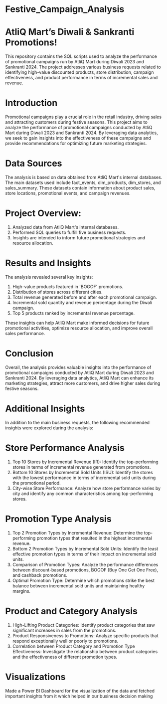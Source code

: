 # Festive_Campaign_Analysis
# AtliQ Mart’s Diwali & Sankranti Promotions!
This repository contains the SQL scripts used to analyze the performance of promotional campaigns run by AtliQ Mart during Diwali 2023 and Sankranti 2024. The project addresses various business requests related to identifying high-value discounted products, store distribution, campaign effectiveness, and product performance in terms of incremental sales and revenue.

# Introduction
Promotional campaigns play a crucial role in the retail industry, driving sales and attracting customers during festive seasons. This project aims to analyze the performance of promotional campaigns conducted by AtliQ Mart during Diwali 2023 and Sankranti 2024. By leveraging data analytics, we seek to gain insights into the effectiveness of these campaigns and provide recommendations for optimizing future marketing strategies.

# Data Sources
The analysis is based on data obtained from AtliQ Mart's internal databases. The main datasets used include fact_events, dim_products, dim_stores, and sales_summary. These datasets contain information about product sales, store locations, promotional events, and campaign revenues.

# Project Overview:
1. Analyzed data from AtliQ Mart's internal databases.
2. Performed SQL queries to fulfill five business requests.
3. Insights are intended to inform future promotional strategies and resource allocation.

# Results and Insights
The analysis revealed several key insights:
1. High-value products featured in 'BOGOF' promotions.
2. Distribution of stores across different cities.
3. Total revenue generated before and after each promotional campaign.
4. Incremental sold quantity and revenue percentage during the Diwali campaign.
5. Top 5 products ranked by incremental revenue percentage.

These insights can help AtliQ Mart make informed decisions for future promotional activities, optimize resource allocation, and improve overall sales performance.

# Conclusion
Overall, the analysis provides valuable insights into the performance of promotional campaigns conducted by AtliQ Mart during Diwali 2023 and Sankranti 2024. By leveraging data analytics, AtliQ Mart can enhance its marketing strategies, attract more customers, and drive higher sales during festive seasons.

# Additional Insights
In addition to the main business requests, the following recommended insights were explored during the analysis:

# Store Performance Analysis
1. Top 10 Stores by Incremental Revenue (IR): Identify the top-performing stores in terms of incremental revenue generated from promotions.
2. Bottom 10 Stores by Incremental Sold Units (ISU): Identify the stores with the lowest performance in terms of incremental sold units during the promotional period.
3. City-wise Store Performance: Analyze how store performance varies by city and identify any common characteristics among top-performing stores.
# Promotion Type Analysis
1. Top 2 Promotion Types by Incremental Revenue: Determine the top-performing promotion types that resulted in the highest incremental revenue.
2. Bottom 2 Promotion Types by Incremental Sold Units: Identify the least effective promotion types in terms of their impact on incremental sold units.
3. Comparison of Promotion Types: Analyze the performance differences between discount-based promotions, BOGOF (Buy One Get One Free), and cashback promotions.
4. Optimal Promotion Type: Determine which promotions strike the best balance between incremental sold units and maintaining healthy margins.
# Product and Category Analysis
1. High-Lifting Product Categories: Identify product categories that saw significant increases in sales from the promotions.
2. Product Responsiveness to Promotions: Analyze specific products that respond exceptionally well or poorly to promotions.
3. Correlation between Product Category and Promotion Type Effectiveness: Investigate the relationship between product categories and the effectiveness of different promotion types.

# Visualizations
Made a Power BI Dashboard for the visualization of the data and fetched important insights from it which helped in our business decision making 


